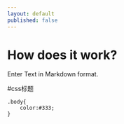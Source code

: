 ```yaml
---
layout: default
published: false
---
```


# How does it work?

Enter Text in Markdown format.

#css标题


    .body{
    	color:#333;
    }